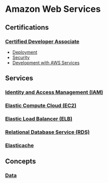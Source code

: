 # Amazon Web Services

## Certifications

### [Certified Developer Associate](/certifications/Developer%20Associate.md)

- [Deployment](/concepts/Deployment.md)
- [Security](/concepts/Security.md)
- [Development with AWS Services](/concepts/Development%20with%20AWS%20Services.md)

## Services

### [Identity and Access Management (IAM)](/services/IAM.md)

### [Elastic Compute Cloud (EC2)](/services/EC2.md)

### [Elastic Load Balancer (ELB)](/services/ELB.md)

### [Relational Database Service (RDS)](/services/RDS.md)

### [Elasticache](/services/Elasticache.md)

## Concepts

### [Data](/concepts/Data.md)
